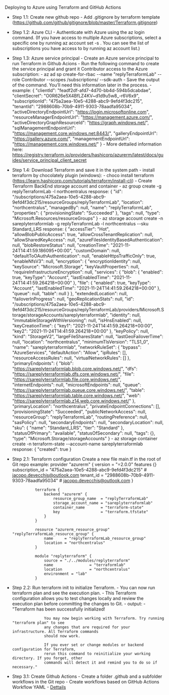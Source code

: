 Deploying to Azure using Terraform and GitHub Actions

- Step 1.1: Create new github repo
		- Add .gitignore by terraform template (https://github.com/github/gitignore/blob/master/Terraform.gitignore)

- Step 1.2: Azure CLI
		- Authenticate with Azure using the az login command. (If you have access to multiple Azure subscriptions, select a specific one by running az account set -s <subscription-id>. You can see the list of subscriptions you have access to by running az account list.)

- Step 1.3: Azure service principal
		- Create an Azure service principal to run Terraform in Github Acions
		- Run the following command to create the service principal and grant it Contributor access to the Azure subscription:
			- az ad sp create-for-rbac --name "replyTerraformLab" --role Contributor --scopes /subscriptions/<subscription-id> --sdk-auth
		- Save the output of the command. You’ll need this information later in the process.
		- example:
					{
					"clientId": "feadf2df-afd7-4d70-bb4d-594b5dcabdae",
					"clientSecret": "O0R626e5X4BfLZ4KV~d1d9u5w8_-r6V6x9",
					"subscriptionId": "475a2aea-10e5-4288-abc9-9efd4f3dc215",
					"tenantId": "2988608b-70b9-4911-9303-78aadfa95034",
					"activeDirectoryEndpointUrl": "https://login.microsoftonline.com",
					"resourceManagerEndpointUrl": "https://management.azure.com/",
					"activeDirectoryGraphResourceId": "https://graph.windows.net/",
					"sqlManagementEndpointUrl": "https://management.core.windows.net:8443/",
					"galleryEndpointUrl": "https://gallery.azure.com/",
					"managementEndpointUrl": "https://management.core.windows.net/"
					}
		- More dettailed information here: https://registry.terraform.io/providers/hashicorp/azurerm/latest/docs/guides/service_principal_client_secret

- Step 1.4: Download Terraform and save it in the system path
		- install terraform by chocolately plugin (windows):
    		- choco install terraform (https://learn.hashicorp.com/tutorials/terraform/install-cli)
		- Create Terraform BackEnd storage account and container
			- az group create -g replyTerraformLab -l northcentralus
				response: 
						{
						  "id": "/subscriptions/475a2aea-10e5-4288-abc9-9efd4f3dc215/resourceGroups/replyTerraformLab",
						  "location": "northcentralus",
						  "managedBy": null,
						  "name": "replyTerraformLab",
						  "properties": {
							"provisioningState": "Succeeded"
						  },
						  "tags": null,
						  "type": "Microsoft.Resources/resourceGroups"
						}
			- az storage account create -n sareplyterraformlab -g replyTerraformLab -l northcentralus --sku Standard_LRS
				response:
						{
						  "accessTier": "Hot",
						  "allowBlobPublicAccess": true,
						  "allowCrossTenantReplication": null,
						  "allowSharedKeyAccess": null,
						  "azureFilesIdentityBasedAuthentication": null,
						  "blobRestoreStatus": null,
						  "creationTime": "2021-11-24T14:41:59.186095+00:00",
						  "customDomain": null,
						  "defaultToOAuthAuthentication": null,
						  "enableHttpsTrafficOnly": true,
						  "enableNfsV3": null,
						  "encryption": {
							"encryptionIdentity": null,
							"keySource": "Microsoft.Storage",
							"keyVaultProperties": null,
							"requireInfrastructureEncryption": null,
							"services": {
							  "blob": {
								"enabled": true,
								"keyType": "Account",
								"lastEnabledTime": "2021-11-24T14:41:59.264218+00:00"
							  },
							  "file": {
								"enabled": true,
								"keyType": "Account",
								"lastEnabledTime": "2021-11-24T14:41:59.264218+00:00"
							  },
							  "queue": null,
							  "table": null
							}
						  },
						  "extendedLocation": null,
						  "failoverInProgress": null,
						  "geoReplicationStats": null,
						  "id": "/subscriptions/475a2aea-10e5-4288-abc9-9efd4f3dc215/resourceGroups/replyTerraformLab/providers/Microsoft.Storage/storageAccounts/sareplyterraformlab",
						  "identity": null,
						  "immutableStorageWithVersioning": null,
						  "isHnsEnabled": null,
						  "keyCreationTime": {
							"key1": "2021-11-24T14:41:59.264218+00:00",
							"key2": "2021-11-24T14:41:59.264218+00:00"
						  },
						  "keyPolicy": null,
						  "kind": "StorageV2",
						  "largeFileSharesState": null,
						  "lastGeoFailoverTime": null,
						  "location": "northcentralus",
						  "minimumTlsVersion": "TLS1_0",
						  "name": "sareplyterraformlab",
						  "networkRuleSet": {
							"bypass": "AzureServices",
							"defaultAction": "Allow",
							"ipRules": [],
							"resourceAccessRules": null,
							"virtualNetworkRules": []
						  },
						  "primaryEndpoints": {
							"blob": "https://sareplyterraformlab.blob.core.windows.net/",
							"dfs": "https://sareplyterraformlab.dfs.core.windows.net/",
							"file": "https://sareplyterraformlab.file.core.windows.net/",
							"internetEndpoints": null,
							"microsoftEndpoints": null,
							"queue": "https://sareplyterraformlab.queue.core.windows.net/",
							"table": "https://sareplyterraformlab.table.core.windows.net/",
							"web": "https://sareplyterraformlab.z14.web.core.windows.net/"
						  },
						  "primaryLocation": "northcentralus",
						  "privateEndpointConnections": [],
						  "provisioningState": "Succeeded",
						  "publicNetworkAccess": null,
						  "resourceGroup": "replyTerraformLab",
						  "routingPreference": null,
						  "sasPolicy": null,
						  "secondaryEndpoints": null,
						  "secondaryLocation": null,
						  "sku": {
							"name": "Standard_LRS",
							"tier": "Standard"
						  },
						  "statusOfPrimary": "available",
						  "statusOfSecondary": null,
						  "tags": {},
						  "type": "Microsoft.Storage/storageAccounts"
						}
			- az storage container create -n terraform-state --account-name sareplyterraformlab
				response:
						{
						  "created": true
						}

- Step 2.1: Terraform configuration
		Create a new file main.tf in the root of Git repo
		example:
				provider "azurerm" {
					version = "=2.0.0"
					features {}
					subscription_id = "475a2aea-10e5-4288-abc9-9efd4f3dc215" # jacopo.devecchis@outlook.com
  					tenant_id = "2988608b-70b9-4911-9303-78aadfa95034" # jacopo.devecchis@outlook.com
				}

				terraform {
					backend "azurerm" {
						resource_group_name  = "replyTerraformLab"
						storage_account_name = "sareplyterraformlab"
						container_name       = "terraform-state"
						key                  = "terraform.tfstate"
					}
				}

				resource "azurerm_resource_group" "replyTerraformLab_resource_group" {
					name     = "replyTerraformLab_resource_group"
					location = "northcentralus"
				}

				module "replyterraform" {
					source = "./../modules/replyterraform"
					name                = "terraformlab"
					location            = "northcentralus"
					environment = "lab"					
				}

- Step 2.2: Run terraform init to initialize Terraform.
		- You can now run terraform plan and see the execution plan.
		- This Terraform configuration allows you to test changes locally and review the execution plan before committing the changes to Git.
		- output: 
        		- "Terraform has been successfully initialized!

					You may now begin working with Terraform. Try running "terraform plan" to see
					any changes that are required for your infrastructure. All Terraform commands
					should now work.

					If you ever set or change modules or backend configuration for Terraform,
					rerun this command to reinitialize your working directory. If you forget, other
					commands will detect it and remind you to do so if necessary."

- Step 3.1: Create Github Actions 
          - Create a folder .github and a subfolder workflows in the Git repo
          - Create workflows based on GitHub Actions Workflow YAML - <a href="https://learn.hashicorp.com/tutorials/terraform/github-actions#github-actions-workflow-yaml">Dettails</a>



